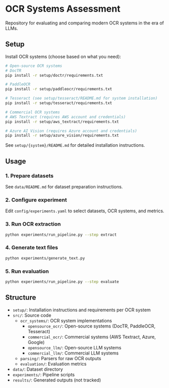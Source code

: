 # OCR Systems Assessment

Repository for evaluating and comparing modern OCR systems in the era of LLMs.

## Setup

Install OCR systems (choose based on what you need):

```bash
# Open-source OCR systems
# DocTR
pip install -r setup/doctr/requirements.txt

# PaddleOCR
pip install -r setup/paddleocr/requirements.txt

# Tesseract (see setup/tesseract/README.md for system installation)
pip install -r setup/tesseract/requirements.txt

# Commercial OCR systems
# AWS Textract (requires AWS account and credentials)
pip install -r setup/aws_textract/requirements.txt

# Azure AI Vision (requires Azure account and credentials)
pip install -r setup/azure_vision/requirements.txt
```

See `setup/{system}/README.md` for detailed installation instructions.

## Usage

### 1. Prepare datasets
See `data/README.md` for dataset preparation instructions.

### 2. Configure experiment
Edit `config/experiments.yaml` to select datasets, OCR systems, and metrics.

### 3. Run OCR extraction
```bash
python experiments/run_pipeline.py --step extract
```

### 4. Generate text files
```bash
python experiments/generate_text.py
```

### 5. Run evaluation
```bash
python experiments/run_pipeline.py --step evaluate
```

## Structure

- `setup/`: Installation instructions and requirements per OCR system
- `src/`: Source code
  - `ocr_systems/`: OCR system implementations
    - `opensource_ocr/`: Open-source systems (DocTR, PaddleOCR, Tesseract)
    - `commercial_ocr/`: Commercial systems (AWS Textract, Azure, Google)
    - `opensource_llm/`: Open-source LLM systems
    - `commercial_llm/`: Commercial LLM systems
  - `parsing/`: Parsers for raw OCR outputs
  - `evaluation/`: Evaluation metrics
- `data/`: Dataset directory
- `experiments/`: Pipeline scripts
- `results/`: Generated outputs (not tracked)
